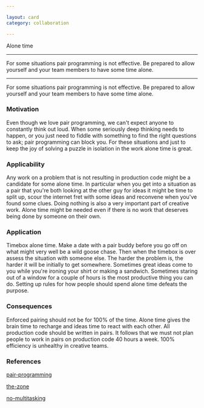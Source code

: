 ```yaml
---

layout: card
category: collaboration

---
```


Alone time

---

For some situations pair programming is not effective. Be prepared to allow yourself and your team members to have some time alone.

---

For some situations pair programming is not effective. Be prepared to allow yourself and your team members to have some time alone.

### Motivation

Even though we love pair programming, we can't expect anyone to constantly think out loud. When some seriously deep thinking needs to happen, or you just need to fiddle with something to find the right questions to ask; pair programming can block you. For these situations and just to keep the joy of solving a puzzle in isolation in the work alone time is great.

### Applicability

Any work on a problem that is not resulting in production code might be a candidate for some alone time. In particular when you get into a situation as a pair that you're both looking at the other guy for ideas it might be time to split up, scour the internet fret with some ideas and reconvene when you've found some clues. Doing nothing is also a very important part of creative work. Alone time might be needed even if there is no work that deserves being done by someone on their own.

### Application

Timebox alone time. Make a date with a pair buddy before you go off on what might very well be a wild goose chase. Then when the timebox is over assess the situation with someone else. The harder the problem is, the harder it will be initially to get somewhere. Sometimes great ideas come to you while you're ironing your shirt or making a sandwich. Sometimes staring out of a window for a couple of hours is the most productive thing you can do. Setting up rules for how people should spend alone time defeats the purpose.

### Consequences

Enforced pairing should not be for 100% of the time. Alone time gives the brain time to recharge and ideas time to react with each other. All production code should be written in pairs. It follows that we must not plan people to work in pairs on production code 40 hours a week. 100% efficiency is unhealthy in creative teams.

### References

 [pair-programming](pair-programming)

 [the-zone](the-zone)

 [no-multitasking](no-multitasking)

